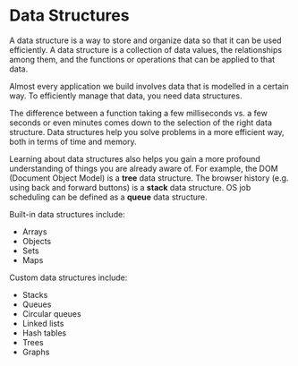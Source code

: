 # Data Structures

A data structure is a way to store and organize data so that it can be used efficiently.
A data structure is a collection of data values, the relationships among them, and the functions or operations that can be applied to that data.

Almost every application we build involves data that is modelled in a certain way.
To efficiently manage that data, you need data structures.

The difference between a function taking a few milliseconds vs. a few seconds or even minutes comes down to the selection of the right data structure.
Data structures help you solve problems in a more efficient way, both in terms of time and memory.

Learning about data structures also helps you gain a more profound understanding of things you are already aware of.
For example, the DOM (Document Object Model) is a **tree** data structure.
The browser history (e.g. using back and forward buttons) is a **stack** data structure.
OS job scheduling can be defined as a **queue** data structure.

Built-in data structures include:

- Arrays
- Objects
- Sets
- Maps

Custom data structures include:

- Stacks
- Queues
- Circular queues
- Linked lists
- Hash tables
- Trees
- Graphs
